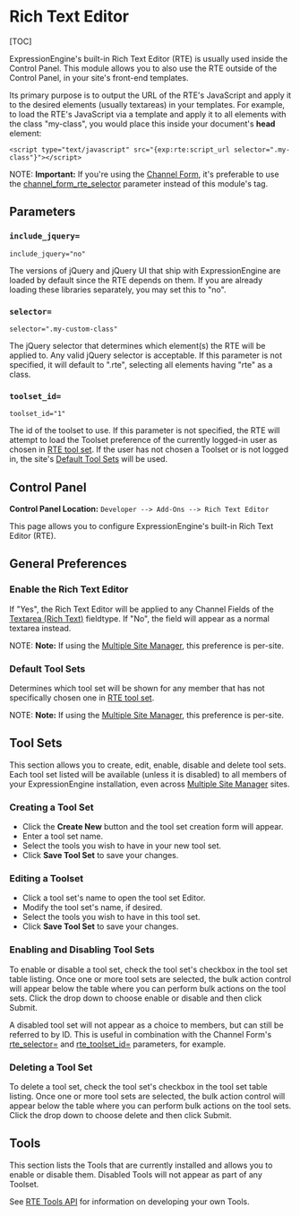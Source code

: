 <!--
    This source file is part of the open source project
    ExpressionEngine User Guide (https://github.com/ExpressionEngine/ExpressionEngine-User-Guide)

    @link      https://expressionengine.com/
    @copyright Copyright (c) 2003-2019, EllisLab Corp. (https://ellislab.com)
    @license   https://expressionengine.com/license Licensed under Apache License, Version 2.0
-->

# Rich Text Editor

[TOC]

ExpressionEngine's built-in Rich Text Editor (RTE) is usually used inside the Control Panel. This module allows you to also use the RTE outside of the Control Panel, in your site's front-end templates.

Its primary purpose is to output the URL of the RTE's JavaScript and apply it to the desired elements (usually textareas) in your templates. For example, to load the RTE's JavaScript via a template and apply it to all elements with the class "my-class", you would place this inside your document's **head** element:

    <script type="text/javascript" src="{exp:rte:script_url selector=".my-class"}"></script>

NOTE: **Important:** If you're using the [Channel Form](channels/channel-form/overview.md), it's preferable to use the [channel_form_rte_selector](channels/channel-form/overview.md#rte_selector) parameter instead of this module's tag.

## Parameters

### `include_jquery=`

    include_jquery="no"

The versions of jQuery and jQuery UI that ship with ExpressionEngine are loaded by default since the RTE depends on them. If you are already loading these libraries separately, you may set this to "no".

### `selector=`

    selector=".my-custom-class"

The jQuery selector that determines which element(s) the RTE will be applied to. Any valid jQuery selector is acceptable. If this parameter is not specified, it will default to ".rte", selecting all elements having "rte" as a class.

### `toolset_id=`

    toolset_id="1"

The id of the toolset to use. If this parameter is not specified, the RTE will attempt to load the Toolset preference of the currently logged-in user as chosen in [RTE tool set](control-panel/member-profile.md#publishing-settings). If the user has not chosen a Toolset or is not logged in, the site's [Default Tool Sets](#default-tool-sets) will be used.

## Control Panel

**Control Panel Location:** `Developer --> Add-Ons --> Rich Text Editor`

This page allows you to configure ExpressionEngine's built-in Rich Text Editor (RTE).

## General Preferences

### Enable the Rich Text Editor

If "Yes", the Rich Text Editor will be applied to any Channel Fields of the [Textarea (Rich Text)](control-panel/field-manager.md#createedit-field) fieldtype. If "No", the field will appear as a normal textarea instead.

NOTE: **Note:** If using the [Multiple Site Manager](msm/overview.md), this preference is per-site.

### Default Tool Sets

Determines which tool set will be shown for any member that has not specifically chosen one in [RTE tool set](control-panel/member-profile.md#publishing-settings).

NOTE: **Note:** If using the [Multiple Site Manager](msm/overview.md), this preference is per-site.

## Tool Sets

This section allows you to create, edit, enable, disable and delete tool sets. Each tool set listed will be available (unless it is disabled) to all members of your ExpressionEngine installation, even across [Multiple Site Manager](msm/overview.md) sites.

### Creating a Tool Set

- Click the **Create New** button and the tool set creation form will appear.
- Enter a tool set name.
- Select the tools you wish to have in your new tool set.
- Click **Save Tool Set** to save your changes.

### Editing a Toolset

- Click a tool set's name to open the tool set Editor.
- Modify the tool set's name, if desired.
- Select the tools you wish to have in this tool set.
- Click **Save Tool Set** to save your changes.

### Enabling and Disabling Tool Sets

To enable or disable a tool set, check the tool set's checkbox in the tool set table listing. Once one or more tool sets are selected, the bulk action control will appear below the table where you can perform bulk actions on the tool sets. Click the drop down to choose enable or disable and then click Submit.

A disabled tool set will not appear as a choice to members, but can still be referred to by ID. This is useful in combination with the Channel Form's [rte_selector=](channels/channel-form/overview.md#rte_selector) and [rte_toolset_id=](channels/channel-form/overview.md#rte_toolset_id) parameters, for example.

### Deleting a Tool Set

To delete a tool set, check the tool set's checkbox in the tool set table listing. Once one or more tool sets are selected, the bulk action control will appear below the table where you can perform bulk actions on the tool sets. Click the drop down to choose delete and then click Submit.

## Tools

This section lists the Tools that are currently installed and allows you to enable or disable them. Disabled Tools will not appear as part of any Toolset.

See [RTE Tools API](development/rte-tools.md) for information on developing your own Tools.
